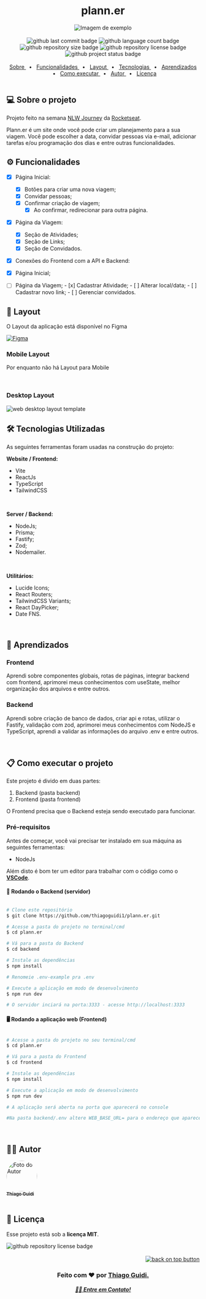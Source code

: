 <h1 id="topo" align="center">plann.er</h1>

<div align="center">
<img src=".github/thumbnail.png" alt="Imagem de exemplo">
</div>

<br>

<div align="center">
<img src="https://img.shields.io/github/last-commit/thiagoguidi1/plann.er?color=blue" alt="github last commit badge">
<img src="https://img.shields.io/github/languages/count/thiagoguidi1/plann.er" alt="github language count badge">
<img src="https://img.shields.io/github/repo-size/thiagoguidi1/plann.er" alt="github repository size badge">
<img src="https://img.shields.io/github/license/thiagoguidi1/plann.er" alt="github repository license badge">
<img src="https://img.shields.io/badge/status-in%20development-green" alt="github project status badge">
</div>

<br>

<div align="center">
<a href="#sobre">Sobre </a>&nbsp;&nbsp;•&nbsp;&nbsp;
<a href="#funcionalidades">Funcionalidades </a>&nbsp;&nbsp;•&nbsp;&nbsp;
<a href="#layout">Layout </a>&nbsp;&nbsp;•&nbsp;&nbsp;
<a href="#tecnologias">Tecnologias </a>&nbsp;&nbsp;•&nbsp;&nbsp;
<a href="#aprendizados">Aprendizados </a>&nbsp;&nbsp;•&nbsp;&nbsp;
<a href="#comoexecutar">Como executar </a>&nbsp;&nbsp;•&nbsp;&nbsp;
<a href="#autor">Autor </a>&nbsp;&nbsp;•&nbsp;&nbsp;
<a href="#licenca">Licença </a>
</div>

<br>

<div id="sobre">
<h2>💻 Sobre o projeto</h1>
  <p>Projeto feito na semana <a href="https://www.rocketseat.com.br/eventos/nlw/convite/thiago-11356">NLW Journey</a> da <a href="www.rocketseat.com.br">Rocketseat</a>.</p>
  <p>
  Plann.er é um site onde você pode criar um planejamento para a sua viagem. Você pode escolher a data, convidar pessoas via e-mail, adicionar tarefas e/ou programação dos dias e entre outras funcionalidades. 
  </p>

</div>

<div id="funcionalidades">
<h2>⚙️ Funcionalidades</h2>

- [x] Página Inicial:

  - [x] Botões para criar uma nova viagem;
  - [x] Convidar pessoas;
  - [X] Confirmar criação de viagem;
    - [x] Ao confirmar, redirecionar para outra página.

- [x] Página da Viagem:
  - [x] Seção de Atividades;
  - [x] Seção de Links;
  - [x] Seção de Convidados.

- [x]  Conexões do Frontend com a API e Backend:
  - [x]  Página Inicial;
  - [ ]  Página da Viagem;
    - [x]  Cadastrar Atividade;
    - [ ]  Alterar local/data;
    - [ ]  Cadastrar novo link;
    - [ ]  Gerenciar convidados.

</div>

<div id="layout">
<h2>🎨 Layout</h2>
<p>O Layout da aplicação está disponível no Figma</p>

<a href="https://www.figma.com/community/file/1392276515495389646">
  <img src="https://img.shields.io/badge/Acessar%20Layout%20-Figma-%2304D361" alt="Figma">
</a>

<h3>Mobile Layout</h3>
<p>Por enquanto não há Layout para Mobile</p>
<!-- <img src="./.github/" alt="web mobile layout template"> -->

<br>

<h3>Desktop Layout</h3>
<img src="./.github/desktop-layout.png" alt="web desktop layout template">

</div>

<div id="tecnologias">
<h2>🛠 Tecnologias Utilizadas</h2>
<p>As seguintes ferramentas foram usadas na construção do projeto:</p>
<p><strong>Website / Frontend:</strong></p>
<ul>
  <li>Vite</li>
  <li>ReactJs</li>
  <li>TypeScript</li>
  <li>TailwindCSS</li>
</ul>
<br>
<p><strong>Server / Backend:</strong></p>
<ul>
  <li>NodeJs;</li>
  <li>Prisma;</li>
  <li>Fastify;</li>
  <li>Zod;</li>
  <li>Nodemailer.</li>
</ul>
<br>
<p><strong>Utilitários:</strong></p>
<ul>
  <li>Lucide Icons;</li>
  <li>React Routers;</li>
  <li>TailwindCSS Variants;</li>
  <li>React DayPicker;</li>
  <li>Date FNS.</li>
</ul>

</div>

<br>

<div id="aprendizados">
<h2>🌟 Aprendizados</h2>
<h3>Frontend</h3>
<p>Aprendi sobre componentes globais, rotas de páginas, integrar backend com frontend, aprimorei meus conhecimentos 
com useState, melhor organização dos arquivos e entre outros.

<h3>Backend</h3>
<p>Aprendi sobre criação de banco de dados, criar api e rotas, utilizar o Fastify, validação com zod, aprimorei meus conhecimentos com NodeJS e TypeScript, aprendi a validar
as informações do arquivo .env e entre outros.</p>
</p>
</div>

<br>

<div id="comoexecutar">
<h2>📋 Como executar o projeto</h2>
<p>Este projeto é divido em duas partes:</p>
<ol>
  <li>Backend (pasta backend)</li>
  <li>Frontend (pasta frontend)</li>
</ol>
<p>O Frontend precisa que o Backend esteja sendo executado para funcionar.</p>
<h3>Pré-requisitos</h3>
<p>Antes de começar, você vai precisar ter instalado em sua máquina as seguintes ferramentas:</p>
<ul>
  <li>NodeJs</li>
</ul>
<p>Além disto é bom ter um editor para trabalhar com o código como o <strong><a href="https://code.visualstudio.com">VSCode</a></strong>.</p>

<h4>🧰 Rodando o Backend (servidor)</h4>

```bash

# Clone este repositório
$ git clone https://github.com/thiagoguidi1/plann.er.git

# Acesse a pasta do projeto no terminal/cmd
$ cd plann.er

# Vá para a pasta do Backend
$ cd backend

# Instale as dependências
$ npm install

# Renomeie .env-example pra .env

# Execute a aplicação em modo de desenvolvimento
$ npm run dev

# O servidor inciará na porta:3333 - acesse http://localhost:3333

```

<h4>🖥️ Rodando a aplicação web (Frontend)</h4>

```bash

# Acesse a pasta do projeto no seu terminal/cmd
$ cd plann.er

# Vá para a pasta do Frontend
$ cd frontend

# Instale as dependências
$ npm install

# Execute a aplicação em modo de desenvolvimento
$ npm run dev

# A aplicação será aberta na porta que aparecerá no console

#Na pasta backend/.env altere WEB_BASE_URL= para o endereço que apareceu no console

```

</div>

<br>

<div id="autor">
  <h2>🧙‍♂️ Autor</h2>
  <a href="https://github.com/thiagoguidi1">
   <img style="border-radius: 50%;" src="https://github.com/thiagoguidi1.png" width="80px;" alt="Foto do Autor"/>
   <br>
   <sub><b>Thiago Guidi</b></sub></a> <a href="https://github.com/thiagoguidi1"></a>
   <br>
</div>

<br>

<div id="licenca">
<h2>📝 Licença</h2>
<p>Esse projeto está sob a <strong><a href="./LICENSE"></a>licença MIT</strong>.</p>
<img src="https://img.shields.io/github/license/thiagoguidi1/user-registration" alt="github repository license badge">
</div>

<br>

<div align="end">
  <a href="#topo">
    <img src="https://img.shields.io/badge/Voltar%20ao%20topo-gray" alt="back on top button">
    </a>
</div>

<div align="center">
  <h3>Feito com ❤️ por <a href="https://github.com/thiagoguidi1"><strong>Thiago Guidi</strong>.</a> 
  </div>

  <div align="center">
    <a href="https://www.linkedin.com/in/thiagoguidi"><h4><em>👋🏽 Entre em Contato!</em></h4></a>
  </div>

<br>


